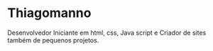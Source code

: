 # Thiagomanno
Desenvolvedor Iniciante em html, css, Java script e Criador de sites também de pequenos projetos.
